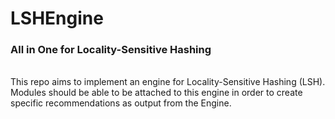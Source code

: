 # LSHEngine 
<h3>All in One for Locality-Sensitive Hashing</h3>
<br>
This repo aims to implement an engine for Locality-Sensitive Hashing (LSH). Modules should be able to be attached to this engine in order to create specific recommendations as output from the Engine.

